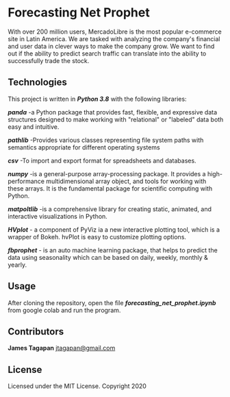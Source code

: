 # Forecasting Net Prophet
With over 200 million users, MercadoLibre is the most popular e-commerce site in Latin America. We are  tasked with analyzing the company's financial and user data in clever ways to make the company grow. We want to find out if the ability to predict search traffic can translate into the ability to successfully trade the stock.

## Technologies

This project is written in ***Python 3.8*** with the following libraries:

***panda***       -a Python package that provides fast, flexible, and expressive data structures designed to make working with 
                    "relational" or "labeled" data both easy and intuitive.

***pathlib***     -Provides various classes representing file system paths 
                   with semantics appropriate for different operating systems
              
***csv***         -To import and export format for spreadsheets and databases.  

***numpy***       -is a general-purpose array-processing package. It provides a high-performance multidimensional array object, and tools for working with these arrays. It is the fundamental package for scientific computing with Python.

***matpoltlib***  -is a comprehensive library for creating static, animated, and interactive visualizations in Python.

***HVplot*** - a component of PyViz ia a new interactive plotting tool, which is a wrapper of Bokeh. hvPlot is easy to customize plotting options.

***fbprophet*** - is an auto machine learning package, that helps to predict the data using seasonality which can be based on daily, weekly, monthly & yearly.

## Usage

After cloning the repository, open the file ***forecasting_net_prophet.ipynb*** from google colab and run the program.

## Contributors

**James Tagapan**
jtagapan@gmail.com

## License
Licensed under the MIT License. Copyright 2020


